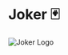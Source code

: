 # Joker 🃏

![Joker Logo](https://raw.githubusercontent.com/juanvegu/joker_dart/feature/initial-readme/assets/joker_logo.png)

